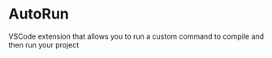 # AutoRun

VSCode extension that allows you to run a custom command to compile and then run your project